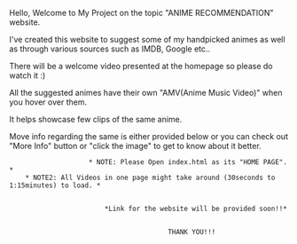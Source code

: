 Hello, Welcome to My Project on the topic "ANIME RECOMMENDATION" website.

I've created this website to suggest some of my handpicked animes as well as through various sources such as IMDB,  Google etc.. 

There will be a welcome video presented at the homepage so please do watch it :)

All the suggested animes have their own "AMV(Anime Music Video)" when you hover over them.

It helps showcase few clips of the same anime.

Move info regarding the same is either provided below or you can check out "More Info" button or "click the image" to get to know about it better.



                        * NOTE: Please Open index.html as its "HOME PAGE". *
        * NOTE2: All Videos in one page might take around (30seconds to 1:15minutes) to load. *


                            *Link for the website will be provided soon!!*


                                            THANK YOU!!!